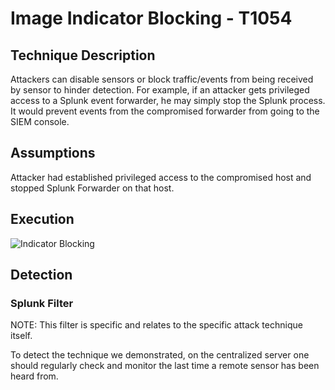 # Image Indicator Blocking - T1054

## Technique Description

Attackers can disable sensors or block traffic/events from being received by sensor to hinder detection. For example, if an attacker gets privileged access to a Splunk event forwarder, he may simply stop the Splunk process. It would prevent events from the compromised forwarder from going to the SIEM console.

## Assumptions
Attacker had established privileged access to the compromised host and stopped Splunk Forwarder on that host.


## Execution

![Indicator Blocking](https://user-images.githubusercontent.com/36422282/55610402-d2f85100-5750-11e9-965c-d7894e8e43a0.PNG)

## Detection

### Splunk Filter

NOTE: This filter is specific and relates to the specific attack technique itself.

To detect the technique we demonstrated, on the centralized server one should regularly check and monitor the last time a remote sensor has been heard from.
